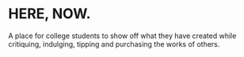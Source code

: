 # HERE, NOW.

A place for college students to show off what they have created while critiquing, indulging, tipping and purchasing the works of others.
